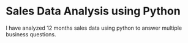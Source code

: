 # Sales Data Analysis using Python
 I have analyzed 12 months sales data using python to answer multiple business questions.
